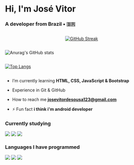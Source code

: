 <h1 align="flex-start">Hi, I'm José Vitor</h1>
<h3 align="flex-start">A developer from Brazil • 🇧🇷</h3>

##

<div align="center">
  
[![GitHub Streak](https://github-readme-streak-stats.herokuapp.com?user=josevitor555&theme=dark&locale=pt_BR&date_format=n%2Fj%5B%2FY%5D&card_width=900)](https://git.io/streak-stats)

</div>

##

![Anurag's GitHub stats](https://github-readme-stats.vercel.app/api?username=josevitor555&show_icons=true&theme=radical)

##

[![Top Langs](https://github-readme-stats.vercel.app/api/top-langs/?username=josevitor555\&layout=pie)](https://github.com/anuraghazra/github-readme-stats)

##

- I’m currently learning **HTML, CSS, JavaScript & Bootstrap**

- Experience in Git & GitHub

- How to reach me **josevitordesousa123@gmail.com**

- ⚡ Fun fact **i think i'm android developer**

### Currently studying
![](https://img.shields.io/badge/HTML-239120?style=for-the-badge&logo=html5&logoColor=black)
![](https://img.shields.io/badge/CSS-239120?&style=for-the-badge&logo=css3&logoColor=dark)
![](https://img.shields.io/badge/JavaScript-F7DF1E?style=for-the-badge&logo=javascript&logoColor=black)
### Languages ​​I have programmed
![](https://img.shields.io/badge/Dart-0175C2?style=for-the-badge&logo=dart&logoColor=white)
![](https://img.shields.io/badge/Flutter-02569B?style=for-the-badge&logo=flutter&logoColor=white)
![](https://img.shields.io/badge/Python-14354C?style=for-the-badge&logo=python&logoColor=white)
